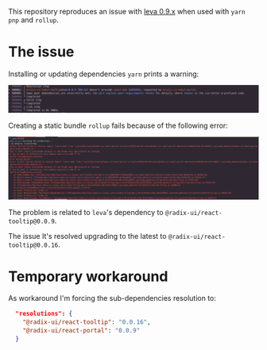 This repository reproduces an issue with [leva 0.9.x](https://github.com/pmndrs/leva) when used with `yarn pnp` and `rollup`.

# The issue

Installing or updating dependencies `yarn` prints a warning:

![yarn pnp warning](./images/yarn-pnp.png)

Creating a static bundle `rollup` fails because of the following error:

![rollup build error](./images/rollup-build.png)


The problem is related to `leva`'s dependency to `@radix-ui/react-tooltip@0.0.9`.

The issue It's resolved upgrading to the latest to `@radix-ui/react-tooltip@0.0.16`.

# Temporary workaround

As workaround I'm forcing the sub-dependencies resolution to:

```json
  "resolutions": {
    "@radix-ui/react-tooltip": "0.0.16",
    "@radix-ui/react-portal": "0.0.9"
  }
```